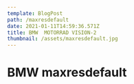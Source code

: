 ```yaml
---
template: BlogPost
path: /maxresdefault
date: 2021-01-11T14:59:36.571Z
title: BMW  MOTORRAD VISION-2
thumbnail: /assets/maxresdefault.jpg
---
```

# BMW maxresdefault
